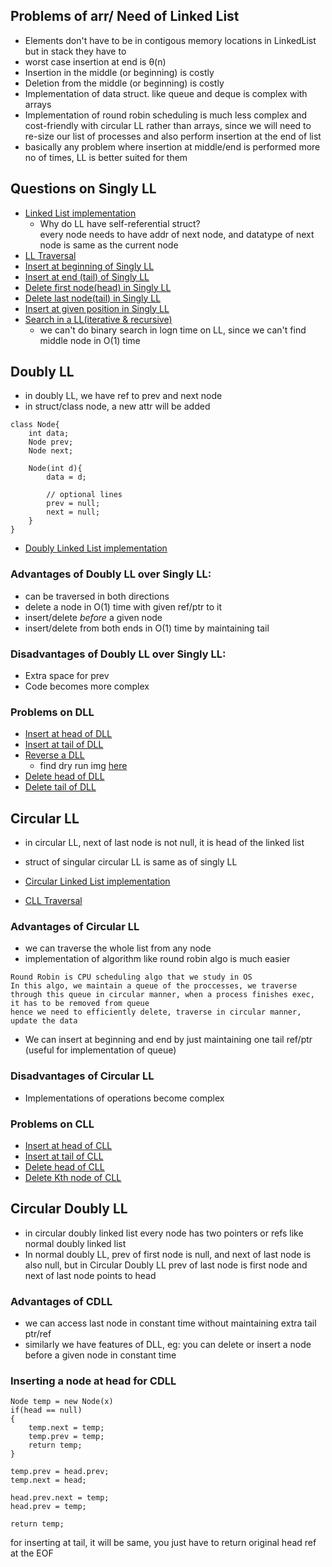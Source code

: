 ## Problems of arr/ Need of Linked List

- Elements don't have to be in contigous memory locations in LinkedList but in stack they have to
- worst case insertion at end is θ(n) 
- Insertion in the middle (or beginning) is costly
- Deletion from the middle (or beginning) is costly
- Implementation of data struct. like queue and deque is complex with arrays
- Implementation of round robin scheduling is much less complex and cost-friendly with circular LL rather than arrays, since we will need to re-size our list of processes and also perform insertion at the end of list
- basically any problem where insertion at middle/end is performed more no of times, LL is better suited for them

## Questions on Singly LL

- [Linked List implementation](Singly_Linked_List/LL_basic)
    - Why do LL have self-referential struct? <br>
        every node needs to have addr of next node, and datatype of next node is same as the current node
- [LL Traversal](Singly_Linked_List/LL_traversal)
- [Insert at beginning of Singly LL](Singly_Linked_List/insert_at_begin.java)
- [Insert at end (tail) of Singly LL](Singly_Linked_List/insert_at_end.java)
- [Delete first node(head) in Singly LL](Singly_Linked_List/delete_first_node.java)
- [Delete last node(tail) in Singly LL](Singly_Linked_List/delete_last_node.java)
- [Insert at given position in Singly LL](Singly_Linked_List/insert_node.java)
- [Search in a LL(iterative & recursive)](Singly_Linked_List/SearchNode.java)
    - we can't do binary search in logn time on LL, since we can't find middle node in O(1) time

## Doubly LL

- in doubly LL, we have ref to prev and next node 
- in struct/class node, a new attr will be added

```
class Node{
    int data;
    Node prev;
    Node next;

    Node(int d){
        data = d;

        // optional lines
        prev = null;
        next = null;
    }
}
```

- [Doubly Linked List implementation](Doubly_Linked_List/LL_basic.java)

### Advantages of Doubly LL over Singly LL:
- can be traversed in both directions
- delete a node in O(1) time with given ref/ptr to it
- insert/delete *before* a given node
- insert/delete from both ends in O(1) time by maintaining tail

### Disadvantages of Doubly LL over Singly LL:
- Extra space for prev
- Code becomes more complex

### Problems on DLL

- [Insert at head of DLL](Doubly_Linked_List/InsertAtHead.java)
- [Insert at tail of DLL](Doubly_Linked_List/InsertAtTail.java)
- [Reverse a DLL](Doubly_Linked_List/Reverse.java)
    - find dry run img [here](imgs/)
- [Delete head of DLL](Doubly_Linked_List/DeleteHead.java)
- [Delete tail of DLL](Doubly_Linked_List/DeleteTail.java)

## Circular LL

- in circular LL, next of last node is not null, it is head of the linked list
- struct of singular circular LL is same as of singly LL

- [Circular Linked List implementation](Circular_Linked_List/LL_basic.java)
- [CLL Traversal](Circular_Linked_List/LL_traversal.java)

### Advantages of Circular LL
-  we can traverse the whole list from any node
-  implementation of algorithm like round robin algo is much easier
```
Round Robin is CPU scheduling algo that we study in OS
In this algo, we maintain a queue of the proccesses, we traverse through this queue in circular manner, when a process finishes exec, it has to be removed from queue
hence we need to efficiently delete, traverse in circular manner, update the data
```
- We can insert at beginning and end by just maintaining one tail ref/ptr (useful for implementation of queue)

### Disadvantages of Circular LL
- Implementations of operations become complex

### Problems on CLL

- [Insert at head of CLL](Circular_Linked_List/InsertAtHead.java)
- [Insert at tail of CLL](Circular_Linked_List/InsertAtTail.java)
- [Delete head of CLL](Circular_Linked_List/DeleteHead.java)
- [Delete Kth node of CLL](Circular_Linked_List/DeleteKthNode.java)

## Circular Doubly LL

- in circular doubly linked list every node has two pointers or refs like normal doubly linked list
- In normal doubly LL, prev of first node is null, and next of last node is also null, but in Circular Doubly LL prev of last node is first node and next of last node points to head

### Advantages of CDLL
- we can access last node in constant time without maintaining extra tail ptr/ref
- similarly we have features of DLL, eg: you can delete or insert a node before a given node in constant time

### Inserting a node at head for CDLL

```
Node temp = new Node(x)
if(head == null)
{
    temp.next = temp;
    temp.prev = temp;
    return temp;
}

temp.prev = head.prev;
temp.next = head;

head.prev.next = temp;
head.prev = temp;

return temp;
```

for inserting at tail, it will be same, you just have to return original head ref at the EOF